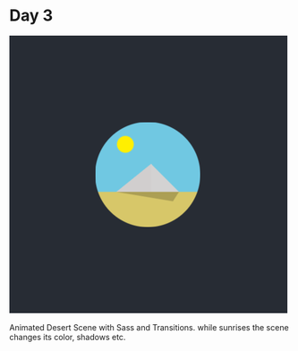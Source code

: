 # Day 3

![](Screenshot.PNG)

Animated Desert Scene with Sass and Transitions.
while sunrises the scene changes its color, shadows etc.
